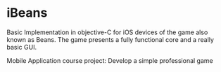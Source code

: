 iBeans
======
Basic Implementation in objective-C for iOS devices of the game also known as Beans.
The game presents a fully functional core and a really basic GUI.

Mobile Application course project: Develop a simple professional game
